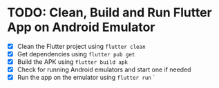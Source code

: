 # TODO: Clean, Build and Run Flutter App on Android Emulator

- [x] Clean the Flutter project using `flutter clean`
- [x] Get dependencies using `flutter pub get`
- [x] Build the APK using `flutter build apk`
- [x] Check for running Android emulators and start one if needed
- [x] Run the app on the emulator using `flutter run`
`